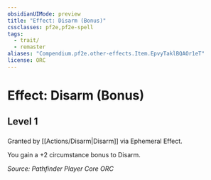 ```yaml
---
obsidianUIMode: preview
title: "Effect: Disarm (Bonus)"
cssclasses: pf2e,pf2e-spell
tags:
  - trait/
  - remaster
aliases: "Compendium.pf2e.other-effects.Item.EpvyTaklBQAOr1eT"
license: ORC
---
```

# Effect: Disarm (Bonus)
## Level 1
### 






Granted by [[Actions/Disarm|Disarm]] via Ephemeral Effect.

You gain a +2 circumstance bonus to Disarm.

*Source: Pathfinder Player Core*
*ORC*